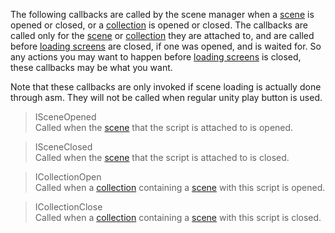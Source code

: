 The following callbacks are called by the scene manager when a [scene](Scene) is opened or closed, or a [collection](SceneCollection) is opened or closed. The callbacks are called only for the [scene](Scene) or [collection](SceneCollection) they are attached to, and are called before [loading screens](loadingScreen) are closed, if one was opened, and is waited for. So any actions you may want to happen before [loading screens](loadingScreen) is closed, these callbacks may be what you want.

Note that these callbacks are only invoked if scene loading is actually done through asm. They will not be called when regular unity play button is used.

> ISceneOpened\
Called when the [scene](Scene) that the script is attached to is opened.

> ISceneClosed\
Called when the [scene](Scene) that the script is attached to is closed.

> ICollectionOpen\
Called when a [collection](SceneCollection) containing a [scene](Scene) with this script is opened.

> ICollectionClose\
Called when a [collection](SceneCollection) containing a [scene](Scene) with this script is closed.
